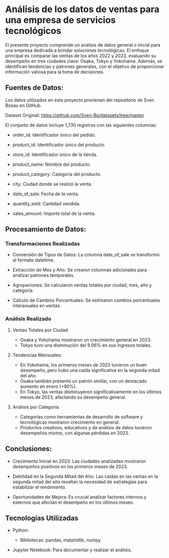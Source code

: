# Análisis de los datos de ventas para una empresa de servicios tecnológicos
El presente proyecto comprende un análisis de datos general o inicial para una empresa dedicada a brindar soluciones tecnológicas. El enfoque principal es comparar las ventas de los años 2022 y 2023, evaluando su desempeño en tres ciudades clave: Osaka, Tokyo y Yokohama. Además, se identifican tendencias y patrones generales, con el objetivo de proporcionar información valiosa para la toma de decisiones.

## Fuentes de Datos:

Los datos utilizados en este proyecto provienen del repositorio de Sven Bosau en GitHub.

Dataset Original: https://github.com/Sven-Bo/datasets/tree/master

El conjunto de datos incluye 1,730 registros con las siguientes columnas:

- order_id: Identificador único del pedido.

- product_id: Identificador único del producto.

- store_id: Identificador único de la tienda.

- product_name: Nombre del producto.

- product_category: Categoría del producto.

- city: Ciudad donde se realizó la venta.

- date_of_sale: Fecha de la venta.

- quantity_sold: Cantidad vendida.

- sales_amount: Importe total de la venta.


## Procesamiento de Datos:

### Transformaciones Realizadas

- Conversión de Tipos de Datos: La columna date_of_sale se transformó al formato datetime.

- Extracción de Mes y Año: Se crearon columnas adicionales para analizar patrones temporales.

- Agrupaciones: Se calcularon ventas totales por ciudad, mes, año y categoría.

- Cálculo de Cambios Porcentuales: Se estimaron cambios porcentuales interanuales en ventas.

### Análisis Realizado

1. Ventas Totales por Ciudad:
   - Osaka y Yokohama mostraron un crecimiento general en 2023.
   - Tokyo tuvo una disminución del 9.06% en sus ingresos totales.

2. Tendencias Mensuales:
   - En Yokohama, los primeros meses de 2023 tuvieron un buen desempeño, pero hubo una caída significativa en la segunda mitad del año.
   - Osaka también presentó un patrón similar, con un destacado aumento en enero (+90%).
   - En Tokyo, las ventas disminuyeron significativamente en los últimos meses de 2023, afectando su desempeño general.

3. Análisis por Categoría:
   - Categorías como herramientas de desarrollo de software y tecnológicas mostraron crecimiento en general.
   - Productos creativos, educativos y de análisis de datos tuvieron desempeños mixtos, con algunas pérdidas en 2023.

## Conclusiones:

- Crecimiento Inicial en 2023: Las ciudades analizadas mostraron desempeños positivos en los primeros meses de 2023.

- Debilidad en la Segunda Mitad del Año: Las caídas en las ventas en la segunda mitad del año resaltan la necesidad de estrategias para estabilizar el rendimiento.

- Oportunidades de Mejora: Es crucial analizar factores internos y externos que afectan el desempeño en los últimos meses.

## Tecnologías Utilizadas

- Python:
  - Bibliotecas: pandas, matplotlib, numpy

- Jupyter Notebook: Para documentar y realizar el análisis.


